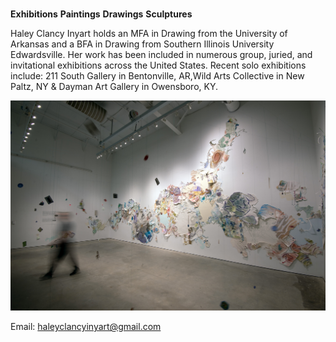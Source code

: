 #


**Exhibitions**
**Paintings**
**Drawings**
**Sculptures**

Haley Clancy Inyart holds an MFA in Drawing from the University of Arkansas and a BFA in Drawing from Southern Illinois University Edwardsville. Her work has been included in numerous group, juried, and invitational exhibitions across the United States. Recent solo exhibitions include: 211 South Gallery in Bentonville, AR,Wild Arts Collective in New Paltz, NY & Dayman Art Gallery in Owensboro, KY.


![Alt Text](artwork11.jpg)


Email: [haleyclancyinyart@gmail.com](mailto:haleyclancyinyart@gmail.com)




 
